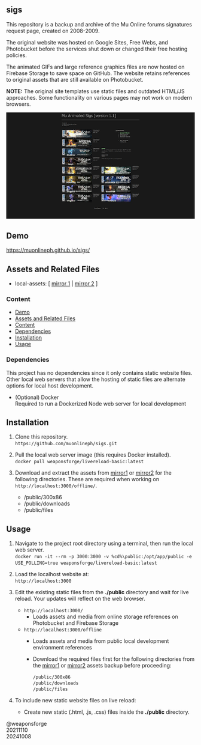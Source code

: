 ## sigs

This repository is a backup and archive of the Mu Online forums signatures request page, created on 2008-2009.

The original website was hosted on Google Sites, Free Webs, and Photobucket before the services shut down or changed their free hosting policies.

The animated GIFs and large reference graphics files are now hosted on Firebase Storage to save space on GitHub. The website retains references to original assets that are still available on Photobucket.

**NOTE:** The original site templates use static files and outdated HTML/JS approaches. Some functionality on various pages may not work on modern browsers.

![screenshot](assets/thumbnail_sigs2.png)

## Demo

https://muonlineph.github.io/sigs/

## Assets and Related Files

- local-assets: [ [mirror 1](https://firebasestorage.googleapis.com/v0/b/weaponsforge-demo.appspot.com/o/sigs-request%2Flocal-assets.zip?alt=media&token=9c27b849-8eaa-4ad0-ad1b-e97a2a61f7e1) | [mirror 2](https://drive.google.com/drive/folders/1KdY_BEnuetJ4_Qc5GZcyrSe7oGueP9qC?usp=sharing) ]

### Content

- [Demo](#demo)
- [Assets and Related Files](#assets-and-related-files)
- [Content](#content)
- [Dependencies](#dependencies)
- [Installation](#installation)
- [Usage](#usage)


### Dependencies

This project has no dependencies since it only contains static website files. Other local web servers that allow the hosting of static files are alternate options for local host development.

- (Optional) Docker<br>
   Required to run a Dockerized Node web server for local development

## Installation

1. Clone this repository.<br>
`https://github.com/muonlineph/sigs.git`

2. Pull the local web server image (this requires Docker installed).<br>
`docker pull weaponsforge/livereload-basic:latest`

3. Download and extract the assets from [mirror1](https://firebasestorage.googleapis.com/v0/b/weaponsforge-demo.appspot.com/o/sigs-request%2Flocal-assets.zip?alt=media&token=9c27b849-8eaa-4ad0-ad1b-e97a2a61f7e1) or [mirror2](https://drive.google.com/drive/folders/1D3B-CRLR3iT8PJub1w6vwmqjV9sbxo6V?usp=sharing) for the following directories. These are required when working on `http://localhost:3000/offline/`.
   - /public/300x86
   - /public/downloads
   - /public/files


## Usage

1. Navigate to the project root directory using a terminal, then run the local web server.<br>
`docker run -it --rm -p 3000:3000 -v %cd%\public:/opt/app/public -e USE_POLLING=true weaponsforge/livereload-basic:latest`

2. Load the localhost website at:<br>
`http://localhost:3000`

3. Edit the existing static files from the **./public** directory and wait for live reload. Your updates will reflect on the web browser.
   - `http://localhost:3000/`
	    - Loads assets and media from online storage references on Photobucket and Firebase Storage
   - `http://localhost:3000/offline`
      - Loads assets and media from public local development environment references
      - Download the required files first for the following directories from the [mirror1](https://firebasestorage.googleapis.com/v0/b/weaponsforge-demo.appspot.com/o/sigs-request%2Flocal-assets.zip?alt=media&token=9c27b849-8eaa-4ad0-ad1b-e97a2a61f7e1) or [mirror2](https://drive.google.com/drive/folders/1D3B-CRLR3iT8PJub1w6vwmqjV9sbxo6V?usp=sharing) assets backup before proceeding:

         ```
         /public/300x86
         /public/downloads
         /public/files
         ```

3. To include new static website files on live reload:
	- Create new static (.html, .js, .css) files inside the **./public** directory.

@weaponsforge<br>
20211110<br>
20241008

